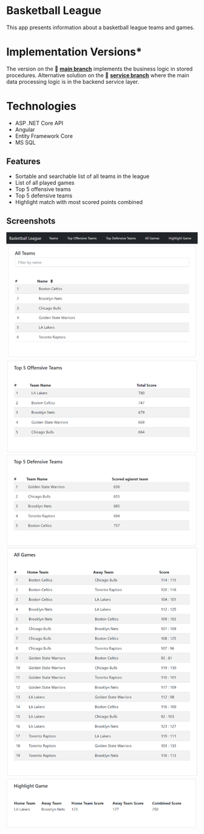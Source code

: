 # Basketball League
This app presents information about a basketball league teams and games.

# Implementation Versions*
The version on the 🔷 [**main branch**](https://github.com/MartinVladkov/BasketballLeague/tree/main) implements the business logic in stored procedures.
Alternative solution on the 🔷 [**service branch**](https://github.com/MartinVladkov/BasketballLeague/tree/service-logic) where the main data processing logic is in the backend service layer.


# Technologies
- ASP .NET Core API
- Angular
- Entity Framework Core
- MS SQL 

## Features 
- Sortable and searchable list of all teams in the league
- List of all played games
- Top 5 offensive teams
- Top 5 defensive teams
- Highlight match with most scored points combined

## Screenshots
![Navigation](images/navigation.PNG)
![All Teams](images/all_teams.PNG)
![Top Offensive Teams](images/top_offensive_teams.PNG)
![Top Defensive Teams](images/top_defensive_teams.PNG)
![All_Games](images/all_games.PNG)
![Highlight Game](images/highlight_game.PNG)


 
